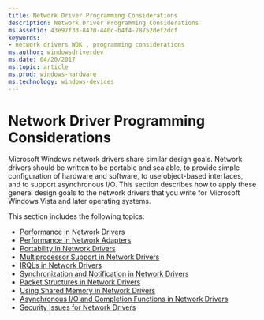 ```yaml
---
title: Network Driver Programming Considerations
description: Network Driver Programming Considerations
ms.assetid: 43e97f33-8470-440c-b4f4-78752def2dcf
keywords:
- network drivers WDK , programming considerations
ms.author: windowsdriverdev
ms.date: 04/20/2017
ms.topic: article
ms.prod: windows-hardware
ms.technology: windows-devices
---
```


# Network Driver Programming Considerations





Microsoft Windows network drivers share similar design goals. Network drivers should be written to be portable and scalable, to provide simple configuration of hardware and software, to use object-based interfaces, and to support asynchronous I/O. This section describes how to apply these general design goals to the network drivers that you write for Microsoft Windows Vista and later operating systems.

This section includes the following topics:

-   [Performance in Network Drivers](performance-in-network-drivers.md)
-   [Performance in Network Adapters](performance-in-network-adapters.md)
-   [Portability in Network Drivers](portability-in-network-drivers.md)
-   [Multiprocessor Support in Network Drivers](multiprocessor-support-in-network-drivers.md)
-   [IRQLs in Network Drivers](irqls-in-network-drivers.md)
-   [Synchronization and Notification in Network Drivers](synchronization-and-notification-in-network-drivers.md)
-   [Packet Structures in Network Drivers](packet-structures-in-network-drivers.md)
-   [Using Shared Memory in Network Drivers](using-shared-memory-in-network-drivers.md)
-   [Asynchronous I/O and Completion Functions in Network Drivers](asynchronous-i-o-and-completion-functions-in-network-drivers.md)
-   [Security Issues for Network Drivers](security-issues-for-network-drivers.md)

 

 





